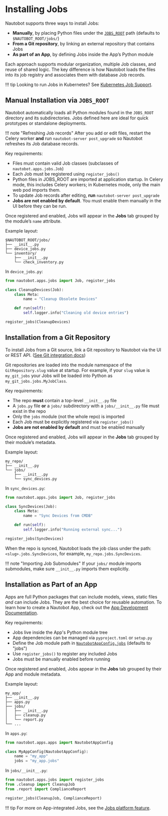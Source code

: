 # Installing Jobs

Nautobot supports three ways to install Jobs:

- **Manually**, by placing Python files under the [`JOBS_ROOT`](../../user-guide/administration/configuration/settings.md#jobs_root) path (defaults to `$NAUTOBOT_ROOT/jobs/`)
- **From a Git repository**, by linking an external repository that contains Jobs
- **As part of an App**, by defining Jobs inside the App’s Python module

Each approach supports modular organization, multiple Job classes, and reuse of shared logic. The key difference is how Nautobot loads the files into its job registry and associates them with database Job records.

!!! tip
    Looking to run Jobs in Kubernetes? See [Kubernetes Job Support](../../../user-guide/platform-functionality/jobs/kubernetes-job-support.md).

## Manual Installation via `JOBS_ROOT`

Nautobot automatically loads all Python modules found in the `JOBS_ROOT` directory and its subdirectories. Jobs defined here are ideal for quick prototypes or standalone deployments.

!!! note "Refreshing Job records"
    After you add or edit files, restart the Celery worker **and** run `nautobot-server post_upgrade` so Nautobot refreshes its Job database records.

Key requirements:

- Files must contain valid Job classes (subclasses of `nautobot.apps.jobs.Job`)
- Each Job must be registered using `register_jobs()`
- Python files in JOBS_ROOT are imported at application startup. In Celery mode, this includes Celery workers; in Kubernetes mode, only the main web pod imports them.
- To update Job records after editing, **run** `nautobot-server post_upgrade`
- **Jobs are not enabled by default**. You must enable them manually in the UI before they can be run.

Once registered and enabled, Jobs will appear in the **Jobs** tab grouped by the module’s `name` attribute.

Example layout:

```text
$NAUTOBOT_ROOT/jobs/
├── __init__.py
├── device_jobs.py
└── inventory/
    ├── __init__.py
    └── check_inventory.py
```

In `device_jobs.py`:

```python
from nautobot.apps.jobs import Job, register_jobs

class CleanupDevices(Job):
    class Meta:
        name = "Cleanup Obsolete Devices"

    def run(self):
        self.logger.info("Cleaning old device entries")

register_jobs(CleanupDevices)
```

## Installation from a Git Repository

To install Jobs from a Git source, link a Git repository to Nautobot via the UI or REST API. ([See Git integration docs](../../user-guide/platform-functionality/gitrepository.md#jobs))

Git repositories are loaded into the module namespace of the `GitRepository.slug` value at startup. For example, if your `slug` value is `my_git_jobs` your Jobs will be loaded into Python as `my_git_jobs.jobs.MyJobClass`.

Key requirements:

- The repo **must** contain a top-level `__init__.py` file
- A `jobs.py` file **or** a `jobs/` subdirectory with a `jobs/__init__.py` file must exist in the repo
- Only the `jobs` module (not the whole repo) is imported
- Each Job must be explicitly registered via `register_jobs()`
- **Jobs are not enabled by default** and must be enabled manually

Once registered and enabled, Jobs will appear in the **Jobs** tab grouped by their module’s metadata.

Example layout:

```text
my_repo/
├── __init__.py
└── jobs/
    ├── __init__.py
    └── sync_devices.py
```

In `sync_devices.py`:

```python
from nautobot.apps.jobs import Job, register_jobs

class SyncDevices(Job):
    class Meta:
        name = "Sync Devices from CMDB"

    def run(self):
        self.logger.info("Running external sync...")

register_jobs(SyncDevices)
```

When the repo is synced, Nautobot loads the job class under the path:  
`<slug>.jobs.SyncDevices`, for example, `my_repo.jobs.SyncDevices`.

!!! note "Importing Job Submodules"
    If your `jobs/` module imports submodules, make sure `__init__.py` imports them explicitly.

## Installation as Part of an App

Apps are full Python packages that can include models, views, static files *and* can include Jobs. They are the best choice for reusable automation. To learn how to create a Nautobot App, check out the [App Development Documentation](../../apps/).

Key requirements:

- Jobs live inside the App's Python module tree
- App dependencies can be managed via `pyproject.toml` or `setup.py`
- Define the Job module path in [`NautobotAppConfig.jobs`](../../apps/api/nautobot-app-config/#nautobotappconfig-code-location-attributes) (defaults to "jobs")
- Use `register_jobs()` to register any included Jobs
- Jobs must be manually enabled before running

Once registered and enabled, Jobs appear in the **Jobs** tab grouped by their App and module metadata.

Example layout:

```text
my_app/
├── __init__.py
├── apps.py
├── jobs/
│   ├── __init__.py
│   ├── cleanup.py
│   └── report.py
└── ...
```

In `apps.py`:

```python
from nautobot.apps.apps import NautobotAppConfig

class MyAppConfig(NautobotAppConfig):
    name = "my_app"
    jobs = "my_app.jobs"
```

In `jobs/__init__.py`:

```python
from nautobot.apps.jobs import register_jobs
from .cleanup import CleanupJob
from .report import ComplianceReport

register_jobs(CleanupJob, ComplianceReport)
```

!!! tip
    For more on App-integrated Jobs, see the [Jobs platform feature](../apps/api/platform-features/jobs.md).
